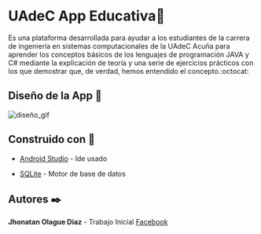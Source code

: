 # UAdeC App Educativa:wolf:

 Es una plataforma desarrollada para ayudar a los estudiantes de la carrera de ingeniería en sistemas computacionales de la UAdeC Acuña para aprender los conceptos básicos de los lenguajes de programación JAVA y C# mediante la explicación de teoría y una serie de ejercicios prácticos con los que demostrar que, de verdad, hemos entendido el concepto.:octocat:

## Diseño de la App :art:
![diseño_gif](https://media.giphy.com/media/STTkAGweHC1X0HhxRZ/giphy.gif)

## Construido con :wrench:

- [Android Studio](https://developer.android.com/studio) - Ide usado

- [SQLite](https://www.sqlite.org/index.html) - Motor de base de datos

## Autores :black_nib:

**Jhonatan Olague Diaz**  - Trabajo Inicial [Facebook](https://www.facebook.com/jhonatan.olague)
